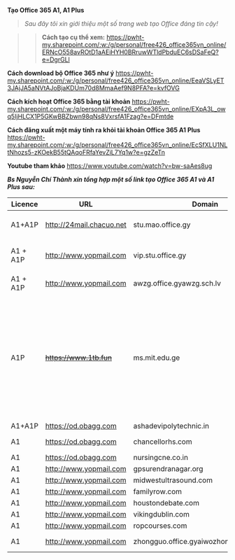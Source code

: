**Tạo Office 365 A1, A1 Plus**  
>_Sau đây tôi xin giới thiệu một số trang web tạo Office đáng tin cậy!_

>>**Cách tạo cụ thể xem:** https://pwht-my.sharepoint.com/:w:/g/personal/free426_office365vn_online/ERNcO558avROtD1aAEiHYH0BRruwWTldPbduEC6sDSaFeQ?e=DgrGLl  

**Cách download bộ Office 365 như ý** https://pwht-my.sharepoint.com/:w:/g/personal/free426_office365vn_online/EeaVSLyET3JAjJA5aNVtAJoBjaKDUm70d8MmaAef9N8PFA?e=kvfOVG 

**Cách kích hoạt Office 365 bằng tài khoản** https://pwht-my.sharepoint.com/:w:/g/personal/free426_office365vn_online/EXpA3L_owq5IjHLCX1P5GKwBBZbwn98qNs8VxrsfA1Fzag?e=DFmtde 

**Cách đăng xuất một máy tính ra khỏi tài khoản Office 365 A1 Plus** https://pwht-my.sharepoint.com/:w:/g/personal/free426_office365vn_online/EcSfXLU1NLtNhozs5-zKOekB55tQAqoFRfaYevZiL7Yq1w?e=gzZeTn 

**Youtube tham khảo** https://www.youtube.com/watch?v=bw-saAes8ug 

_**Bs Nguyễn Chí Thành xin tổng hợp một số link tạo Office 365 A1 và A1 Plus sau:**_

Licence | URL | Domain | FROM | THE | Comment
-- | -- | -- | -- | -- | --
A1+A1P | http://24mail.chacuo.net | stu.mao.office.gy | ~~Onedrive~~ | X | Join Group Nuran.com to get A1P
A1 + A1P | http://www.yopmail.com | vip.stu.office.gy | ~~Onedrive~~ | X | Join Group 中国加油！武汉加油！ to get A1P
A1 + A1P | http://www.yopmail.com | awzg.office.gyawzg.sch.lv | 5TB | X | Join Group !爱我中国 to get A1P
A1P | ~~https://www.1tb.fun~~ | ms.mit.edu.ge | ~~Onedrive~~ | O | **Vẫn còn cấp A1 Plus!** Join Group Telegram https://t.me/ms_1tb đánh câu lệnh gởi nhóm /info yourgmail.com ví dụ: /info abc@gmail.com trong 7 ngày check mail có acc A1 Plus, ở trong nhóm 100 ngày được cấp G suite! 
A1+A1P | https://od.obagg.com | ashadevipolytechnic.in | 1TB | O |  
A1 | https://od.obagg.com | chancellorhs.com | 1TB | X | sms activation required
A1 | https://od.obagg.com | nursingcne.co.in | 2TB | X |  
A1 | http://www.yopmail.com | gpsurendranagar.org | 1TB | X |  
A1 | http://www.yopmail.com | midwestultrasound.com | 1TB | X |  
A1 | http://www.yopmail.com | familyrow.com | 1TB | X |  
A1 | http://www.yopmail.com | houstondebate.com | 1TB | X |  
A1 | http://www.yopmail.com | vikingdublin.com | 5TB | X |  
A1 | http://www.yopmail.com | ropcourses.com | 2TB | X |  
A1 | http://www.yopmail.com | zhongguo.office.gyaiwozhongguo.office.gy | 5TB | X | sms activation required
